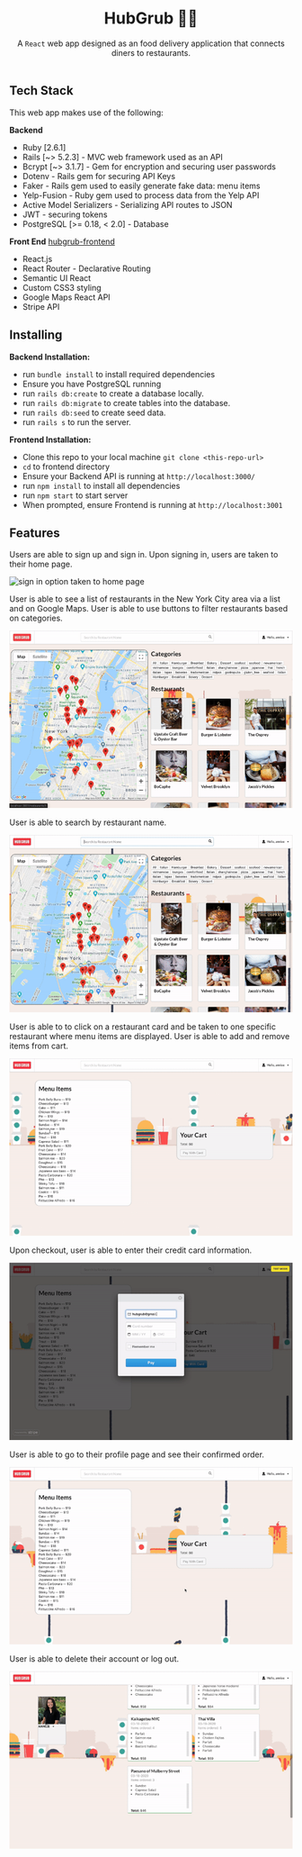 <h1 align="center">HubGrub 🍕🥐 </h1>

<div align="center">
  A <code>React</code> web app designed as an food delivery application that connects diners to restaurants. 
</div>

<br />

## Tech Stack
This web app makes use of the following:

**Backend**
- Ruby [2.6.1]
- Rails [~> 5.2.3] - MVC web framework used as an API
- Bcrypt [~> 3.1.7] - Gem for encryption and securing user passwords
- Dotenv - Rails gem for securing API Keys
- Faker - Rails gem used to easily generate fake data: menu items
- Yelp-Fusion - Ruby gem used to process data from the Yelp API
- Active Model Serializers - Serializing API routes to JSON
- JWT - securing tokens
- PostgreSQL [>= 0.18, < 2.0] - Database

**Front End** [hubgrub-frontend](https://github.com/bigfishh/hubgrub-frontend)
- React.js
- React Router - Declarative Routing
- Semantic UI React 
- Custom CSS3 styling 
- Google Maps React API
- Stripe API

## Installing

**Backend Installation:**

- run `bundle install` to install required dependencies
- Ensure you have PostgreSQL running
- run `rails db:create` to create a database locally.
- run `rails db:migrate` to create tables into the database.
- run `rails db:seed` to create seed data.
- run `rails s` to run the server. 

**Frontend Installation:**

- Clone this repo to your local machine `git clone <this-repo-url>`
- `cd` to frontend directory
- Ensure your Backend API is running at `http://localhost:3000/`
- run `npm install` to install all dependencies
- run `npm start` to start server
- When prompted, ensure Frontend is running at `http://localhost:3001`

## Features

Users are able to sign up and sign in. Upon signing in, users are taken to their home page.

<img src="./readme-gifs/signin-signup.gif"
     alt="sign in option taken to home page"
     style="max-width: 100%" />

User is able to see a list of restaurants in the New York City area via a list and on Google Maps. User is able to use buttons to filter restaurants based on categories. 

<img src="./readme-gifs/filterbycategory.gif"
     alt="filter by category"
     style="max-width: 100%" />

User is able to search by restaurant name.

<img src="./readme-gifs/searchbyrestaurantname.gif"
     alt="search bar"
     style="max-width: 100%" />

User is able to to click on a restaurant card and be taken to one specific restaurant where menu items are displayed. User is able to add and remove items from cart. 

<img src="./readme-gifs/menu-item.gif"
     alt="User is able to to click on a restaurant card and be taken to one specific restaurant where menu items are displayed"
     style="max-width: 100%" />

Upon checkout, user is able to enter their credit card information.

<img src="./readme-gifs/pay.gif"
     alt="User is able to add and remove items from cart. Upon checkout, user is able to enter their credit card information"
     style="max-height: 100%" />

User is able to go to their profile page and see their confirmed order. 

<img src="./readme-gifs/confirm.gif"
     alt="User is able to go to their profile page and see their confirmed order"
     style="max-height: 100%" />

User is able to delete their account or log out. 

<img src="./readme-gifs/delete-logout.gif"
     alt="User is able to delete their account"
     style="max-height: 100%" />